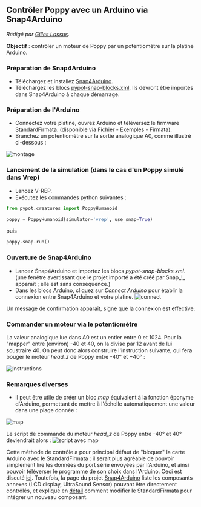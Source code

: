 ## Contrôler Poppy avec un Arduino via Snap4Arduino

*Rédigé par [Gilles Lassus](https://forum.poppy-project.org/users/gilles_lassus).*

**Objectif** : contrôler un moteur de Poppy par un potentiomètre sur la platine Arduino.

### Préparation de Snap4Arduino

* Téléchargez et installez [Snap4Arduino](http://s4a.cat/snap/).
* Téléchargez les blocs [pypot-snap-blocks.xml](https://raw.githubusercontent.com/poppy-project/pypot/master/pypot/server/snap_projects/pypot-snap-blocks.xml). Ils devront être importés dans Snap4Arduino à chaque démarrage.

### Préparation de l'Arduino

* Connectez votre platine, ouvrez Arduino et téléversez le firmware StandardFirmata. (disponible via Fichier - Exemples - Firmata).
* Branchez un potentiomètre sur la sortie analogique A0, comme illustré ci-dessous :

![montage](../img/activity/snap4arduino/montage.jpg)

### Lancement de la simulation (dans le cas d'un Poppy simulé dans Vrep)

* Lancez V-REP.
* Exécutez les commandes python suivantes :

```python
from pypot.creatures import PoppyHumanoid

poppy = PoppyHumanoid(simulator='vrep', use_snap=True)
```

puis

```python
poppy.snap.run()
```

### Ouverture de Snap4Arduino

* Lancez Snap4Arduino et importez les blocs *pypot-snap-blocks.xml*. (une fenêtre avertissant que le projet importé a été créé par Snap_!_ apparaît ; elle est sans conséquence.)
* Dans les blocs Arduino, cliquez sur *Connect Arduino* pour établir la connexion entre Snap4Arduino et votre platine. ![connect](../img/activity/snap4arduino/connect.png)

Un message de confirmation apparaît, signe que la connexion est effective.

### Commander un moteur via le potentiomètre

La valeur analogique lue dans A0 est un entier entre 0 et 1024. Pour la "mapper" entre (environ) -40 et 40, on la divise par 12 avant de lui soustraire 40. On peut donc alors construire l'instruction suivante, qui fera bouger le moteur *head_z* de Poppy entre -40° et +40° :

![instructions](../img/activity/snap4arduino/instructions.png)

### Remarques diverses

* Il peut être utile de créer un bloc *map* équivalent à la fonction éponyme d'Arduino, permettant de mettre à l'échelle automatiquement une valeur dans une plage donnée :

![map](../img/activity/snap4arduino/map.png)

Le script de commande du moteur *head_z* de Poppy entre -40° et 40° deviendrait alors : ![script avec map](../img/activity/snap4arduino/instructions_avec_map.png)

Cette méthode de contrôle a pour principal défaut de "bloquer" la carte Arduino avec le StandardFirmata : il serait plus agréable de pouvoir simplement lire les données du port série envoyées par l'Arduino, et ainsi pouvoir téléverser le programme de son choix dans l'Arduino. Ceci est discuté [ici](https://forum.poppy-project.org/t/snap-et-arduino/1892/2). Toutefois, la page du projet [Snap4Arduino](http://s4a.cat/snap/) liste les composants annexes (LCD display, UltraSound Sensor) pouvant être directement contrôlés, et explique en [détail](http://blog.s4a.cat/2015/03/13/Extending-Firmata-for-Snap4Arduino.html) comment modifier le StandardFirmata pour intégrer un nouveau composant.